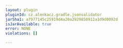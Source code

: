 ```yaml
---
layout: plugin
pluginId: cz.alenkacz.gradle.jsonvalidator
jarSha1: a7977145c25919d4a20a2929850912a1d9d0092d
isJarAvailable: true
error: NONE
violations: []

---
```

